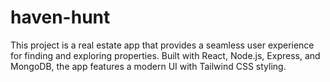 # haven-hunt
This project is a real estate app that provides a seamless user experience for finding and exploring properties. Built with React, Node.js, Express, and MongoDB, the app features a modern UI with Tailwind CSS styling.
